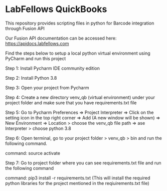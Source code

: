 # LabFellows QuickBooks

This repository provides scripting files in python for Barcode integration through Fusion API

Our Fusion API documentation can be accessed here: https://apidocs.labfellows.com


Find the steps below to setup a local python virtual environment using PyCharm and run this project

Step 1: Install Pycharm IDE community edition

Step 2: Install Python 3.8

Step 3: Open your project from Pycharm

Step 4: Create a new directory venv_qb (virtual environment) under your project folder and make sure that you have requirements.txt file

Step 5: Go to Pycharm Preferences => Project Interpreter => Click on the setting icon in the top right corner => Add (A new window will be shown) => New Environment => Location > choose the venv_qb file path => ase Interpreter > choose python 3.8

Step 6: Open terminal, go to your project folder > venv_qb > bin and run the following command.

command: source activate

Step 7: Go to project folder where you can see requirements.txt file and run the following command

command: pip3 install -r requirements.txt  (This will install the required python libraries for the project mentioned in the reqiuirements.txt file)
